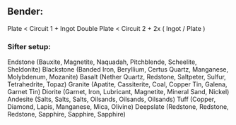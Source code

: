## Bender:
Plate < Circuit 1 + Ingot
Double Plate < Circuit 2 + 2x ( Ingot / Plate )

### Sifter setup:
Endstone (Bauxite, Magnetite, Naquadah, Pitchblende, Scheelite, Sheldonite)
Blackstone (Banded Iron, Beryllium, Certus Quartz, Manganese, Molybdenum, Mozanite)
Basalt (Nether Quartz, Redstone, Saltpeter, Sulfur, Tetrahedrite, Topaz)
Granite (Apatite, Cassiterite, Coal, Copper Tin, Galena, Garnet Tin)
Diorite (Garnet, Iron, Lubricant, Magnetite, Mineral Sand, Nickel)
Andesite (Salts, Salts, Salts, Oilsands, Oilsands, Oilsands)
Tuff (Copper, Diamond, Lapis, Manganese, Mica, Olivine)
Deepslate (Redstone, Redstone, Redstone, Sapphire, Sapphire, Sapphire)